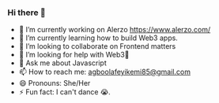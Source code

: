 ### Hi there 👋



- 🔭 I’m currently working on Alerzo https://www.alerzo.com/
- 🌱 I’m currently learning how to build Web3 apps.
- 👯 I’m looking to collaborate on Frontend matters
- 🤔 I’m looking for help with Web3🤣
- 💬 Ask me about Javascript
- 📫 How to reach me: agboolafeyikemi85@gmail.com
- 😄 Pronouns: She/Her
- ⚡ Fun fact: I can't dance 😭.
